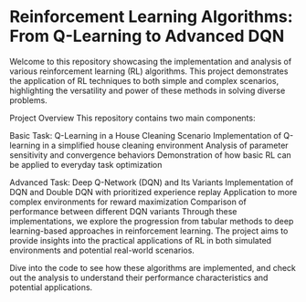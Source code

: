 # Reinforcement Learning Algorithms: From Q-Learning to Advanced DQN

Welcome to this repository showcasing the implementation and analysis of various reinforcement learning (RL) algorithms. This project demonstrates the application of RL techniques to both simple and complex scenarios, highlighting the versatility and power of these methods in solving diverse problems.

Project Overview
This repository contains two main components:

Basic Task: Q-Learning in a House Cleaning Scenario
Implementation of Q-learning in a simplified house cleaning environment
Analysis of parameter sensitivity and convergence behaviors
Demonstration of how basic RL can be applied to everyday task optimization


Advanced Task: Deep Q-Network (DQN) and Its Variants
Implementation of DQN and Double DQN with prioritized experience replay
Application to more complex environments for reward maximization
Comparison of performance between different DQN variants
Through these implementations, we explore the progression from tabular methods to deep learning-based approaches in reinforcement learning. The project aims to provide insights into the practical applications of RL in both simulated environments and potential real-world scenarios.

Dive into the code to see how these algorithms are implemented, and check out the analysis to understand their performance characteristics and potential applications.

